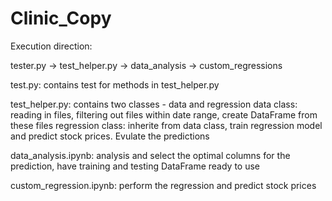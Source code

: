 # Clinic_Copy

Execution direction:

tester.py -> test_helper.py -> data_analysis -> custom_regressions

test.py: contains test for methods in test_helper.py

test_helper.py: contains two classes - data and regression data class: reading in files, filtering out files within date range, create DataFrame from these files regression class: inherite from data class, train regression model and predict stock prices. Evulate the predictions

data_analysis.ipynb: analysis and select the optimal columns for the prediction, have training and testing DataFrame ready to use

custom_regression.ipynb: perform the regression and predict stock prices